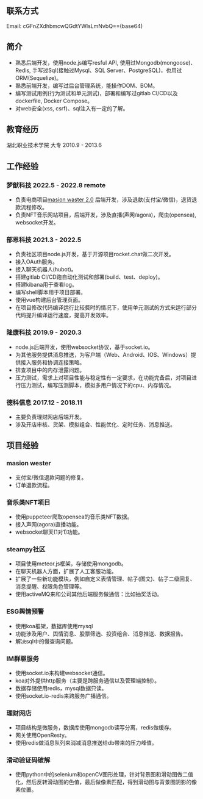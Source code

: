 ## 联系方式
Email: cGFnZXdhbmcwQGdtYWlsLmNvbQ==(base64)

## 简介
- 熟悉后端开发，使用node.js编写resful API, 使用过Mongodb(mongoose)、Redis, 手写过Sql(接触过Mysql、SQL Server、PostgreSQL)，也用过ORM(Sequelize)。
- 熟悉前端开发，编写过后台管理系统，能操作DOM、BOM。
- 编写测试用例(行为测试和单元测试)，部署和编写过gitlab CI/CD以及dockerfile, Docker Compose。
- 对web安全(xss, csrf)、sql注入有一定的了解。

## 教育经历
湖北职业技术学院 大专 2010.9 - 2013.6

## 工作经验

### 梦猷科技 2022.5 - 2022.8 remote
- 负责电商项目[masion waster 2.0](http://masionwester.vip) 后端开发，涉及退款(支付宝/微信)，退货退款流程修改。
- 负责NFT音乐网站项目，后端开发，涉及直播(声网/agora)，爬虫(opensea), websocket开发。

### 部恩科技 2021.3 - 2022.5
- 负责社区项目node.js开发，基于开源项目rocket.chat做二次开发。
- 接入OAuth服务。
- 接入聊天机器人(hubot)。
- 搭建gitlab CI/CD跑自动化测试和部署(build、test、deploy)。
- 搭建kibana用于查看log。
- 编写shell脚本用于项目部署。
- 使用vue构建后台管理页面。
- 在项目修改代码编译运行比较费时的情况下，使用单元测试的方式来运行部分代码提升编译运行速度，提高开发效率。

### 隆康科技 2019.9 - 2020.3
- node.js后端开发，使用websocket协议，基于socket.io。
- 为其他服务提供消息推送，为客户端（Web、Android、IOS、Windows）提供接入服务和协调连接策略。
- 排查项目中的内存泄露问题。
- 压力测试，需求上对项目性能与稳定性有一定要求，在功能完备后，对项目进行压力测试，编写压测脚本，模拟多用户情况下的cpu、内存情况。

### 德科信息 2017.12 - 2018.11
- 主要负责理财网店后端开发。
- 涉及开店审核、货架、模拟组合、性能优化、定时任务、消息推送。

## 项目经验

### masion wester
- 支付宝/微信退款问题的修复。
- 订单退款流程。

### 音乐类NFT项目
- 使用puppeteer爬取opensea的音乐类NFT数据。
- 接入声网(agora)直播功能。
- websocket聊天(1对1)功能。


### steampy社区
- 项目使用meteor.js框架，存储使用mongodb。
- 在聊天机器人方面，扩展了人工客服功能。
- 扩展了一些新功能模块，例如自定义表情管理、帖子(图文)、帖子二级回复、消息提醒、权限角色管理等。
- 使用activeMQ来和公司其他后端服务做通信：比如抽奖活动。

### ESG舆情预警
- 使用koa框架，数据库使用mysql
- 功能涉及用户、舆情消息、股票筛选、投资组合、消息推送、数据报告。
- 解决sql中的慢查询问题。

### IM群聊服务
- 使用socket.io来构建websocket通信。
- koa对外提供http服务（主要是跨服务通信以及管理端控制）。
- 数据存储使用redis，mysql数据只读。
- 使用socket.io-redis来跨服务广播通信。

### 理财网店
- 项目结构是微服务，数据库使用mongodb读写分离，redis做缓存。
- 网关使用OpenResty。
- 使用redis做消息队列来消减消息推送给db带来的压力峰值。

### 滑动验证码破解
- 使用python中的selenium和openCV图形处理，针对背景图和滑动图做二值化，然后反转滑动图的色值，最后做像素匹配，得到滑动图与背景图阴影的像素位置。
